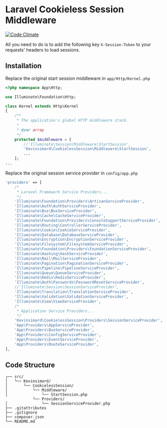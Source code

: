 # Laravel Cookieless Session Middleware
[![Code Climate](https://codeclimate.com/github/kevinsimard/laravel-cookieless-session/badges/gpa.svg)](https://codeclimate.com/github/kevinsimard/laravel-cookieless-session)

All you need to do is to add the following key ```X-Session-Token``` to your requests' headers to load sessions.

## Installation
Replace the original start session middleware in ```app/Http/Kernel.php```

```php
<?php namespace App\Http;

use Illuminate\Foundation\Http;

class Kernel extends Http\Kernel
{
    /**
     * The application's global HTTP middleware stack.
     *
     * @var array
     */
    protected $middleware = [
        //'Illuminate\Session\Middleware\StartSession',
        'Kevinsimard\CookielessSession\Middleware\StartSession',
        ...
    ];
...
```
Replace the original session service provider in ```config/app.php```

```php
'providers' => [
    /*
     * Laravel Framework Service Providers...
     */
    'Illuminate\Foundation\Providers\ArtisanServiceProvider',
    'Illuminate\Auth\AuthServiceProvider',
    'Illuminate\Bus\BusServiceProvider',
    'Illuminate\Cache\CacheServiceProvider',
    'Illuminate\Foundation\Providers\ConsoleSupportServiceProvider',
    'Illuminate\Routing\ControllerServiceProvider',
    'Illuminate\Cookie\CookieServiceProvider',
    'Illuminate\Database\DatabaseServiceProvider',
    'Illuminate\Encryption\EncryptionServiceProvider',
    'Illuminate\Filesystem\FilesystemServiceProvider',
    'Illuminate\Foundation\Providers\FoundationServiceProvider',
    'Illuminate\Hashing\HashServiceProvider',
    'Illuminate\Mail\MailServiceProvider',
    'Illuminate\Pagination\PaginationServiceProvider',
    'Illuminate\Pipeline\PipelineServiceProvider',
    'Illuminate\Queue\QueueServiceProvider',
    'Illuminate\Redis\RedisServiceProvider',
    'Illuminate\Auth\Passwords\PasswordResetServiceProvider',
    //'Illuminate\Session\SessionServiceProvider',
    'Illuminate\Translation\TranslationServiceProvider',
    'Illuminate\Validation\ValidationServiceProvider',
    'Illuminate\View\ViewServiceProvider',
    /*
     * Application Service Providers...
     */
    'Kevinsimard\CookielessSession\Providers\SessionServiceProvider',
    'App\Providers\AppServiceProvider',
    'App\Providers\BusServiceProvider',
    'App\Providers\ConfigServiceProvider',
    'App\Providers\EventServiceProvider',
    'App\Providers\RouteServiceProvider',
],
```

## Code Structure
    ┌── src/
    │   └── Kevinsimard/
    │       └── CookielessSession/
    │           └── Middleware/
    │               └── StartSession.php
                └── Providers/
    │               └── SessionServiceProvider.php
    ├── .gitattributes
    ├── .gitignore
    ├── composer.json
    └── README.md
